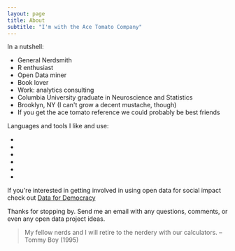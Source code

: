 ```yaml
---
layout: page
title: About
subtitle: "I'm with the Ace Tomato Company"
---
```

<link href="fontawesome-free/css/all.min.css" rel="stylesheet"></link>

In a nutshell:
- General Nerdsmith
- R enthusiast
- Open Data miner
- Book lover
- Work: analytics consulting
- Columbia University graduate in Neuroscience and Statistics
- Brooklyn, NY (I can't grow a decent mustache, though)
- If you get the ace tomato reference we could probably be best friends

Languages and tools I like and use:

<ul class="list-inline dev-icons">
  <li class="list-inline-item">
    <i class="fab fa-r-project"></i>
  </li>
  <li class="list-inline-item">
    <i class="fab fa-js-square"></i>
  </li>
  <li class="list-inline-item">
    <i class="fab fa-html5"></i>
  </li>
  <li class="list-inline-item">
    <i class="fab fa-css3-alt"></i>
  </li>
  <li class="list-inline-item">
    <i class="fab fa-digital-ocean"></i>
  </li>
  <li class="list-inline-item">
    <i class="fab fa-stack-overflow"></i>
  </li>
</ul>

If you're interested in getting involved in using open data for social impact check out [Data for Democracy](https://datafordemocracy.org/)

Thanks for stopping by. Send me an email with any questions, comments, or even any open data project ideas.

>My fellow nerds and I will retire to the nerdery with our calculators. – Tommy Boy (1995)
